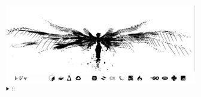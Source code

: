 <img src="./banner.png">
<details><summary> :: </summary>
<!--START_SECTION:waka-->

```
From: 09 August 2024 - To: 23 July 2025

Total Time: 1,648 hrs 23 mins

Python                     399 hrs 16 mins //////-------------------   22.39 %
PHP                        343 hrs 52 mins /////--------------------   19.29 %
Markdown                   219 hrs 19 mins ///----------------------   12.30 %
Other                      134 hrs 38 mins //-----------------------   07.55 %
```

<!--END_SECTION:waka-->
</details>
